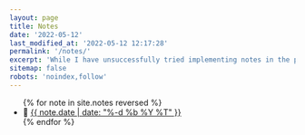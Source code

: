 ```yaml
---
layout: page
title: Notes
date: '2022-05-12'
last_modified_at: '2022-05-12 12:17:28'
permalink: '/notes/'
excerpt: 'While I have unsuccessfully tried implementing notes in the past, I’m now using them as Indieweb comments and replies sent through webmentions. Inspired by <a href="https://brainbaking.com/notes/">Wouter Groeneveld</a>.'
sitemap: false
robots: 'noindex,follow'
---
```

<ul>
{% for note in site.notes reversed %}
  <li class="py-1">📒 <a href="{{ note.url }}">{{ note.date | date: "%-d %b %Y %T" }}</a></li>
{% endfor %}
</ul>